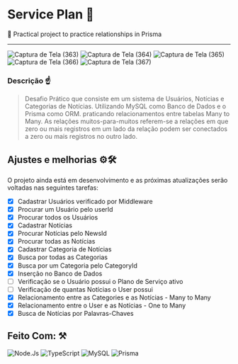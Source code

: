 # Service Plan 🥽
🤩 Practical project to practice relationships in Prisma

<hr>

![Captura de Tela (363)](https://user-images.githubusercontent.com/77081114/165511404-f5e309df-efba-48b1-b3ab-8aa055c0dbe4.png)
![Captura de Tela (364)](https://user-images.githubusercontent.com/77081114/165511407-b259aeb0-0329-4b93-9bab-aecd3007a208.png)
![Captura de Tela (365)](https://user-images.githubusercontent.com/77081114/165511408-670dffa8-93e6-438d-852c-e9b174a12646.png)
![Captura de Tela (366)](https://user-images.githubusercontent.com/77081114/165511410-811f6e72-b3ca-4165-9c17-b4a1ebbbde03.png)
![Captura de Tela (367)](https://user-images.githubusercontent.com/77081114/165511413-ceedab49-3a5b-487a-99de-7fcc4dac06c6.png)

### Descrição ☝
> Desafio Prático
> que consiste em um sistema de Usuários, Notícias e Categorias de Notícias. Utilizando MySQL como Banco de Dados e o Prisma como ORM.
> praticando relacionamentos entre tabelas Many to Many.
> As relações muitos-para-muitos referem-se a relações em que zero ou mais registros em um lado da relação podem ser conectados a zero ou mais registros no outro lado.


## Ajustes e melhorias ⚙🛠

O projeto ainda está em desenvolvimento e as próximas atualizações serão voltadas nas seguintes tarefas:

- [x] Cadastrar Usuários verificado por Middleware
- [x] Procurar um Usuário pelo userId
- [x] Procurar todos os Usuários
- [x] Cadastrar Notícias
- [x] Procurar Notícias pelo NewsId
- [x] Procurar todas as Notícias
- [x] Cadastrar Categoria de Notícias
- [x] Busca por todas as Categorias
- [x] Busca por um Categoria pelo CategoryId
- [x] Inserção no Banco de Dados
- [ ] Verificação se o Usuário possui o Plano de Serviço ativo 
- [ ] Verificação de quantas Notícias o User possui
- [x] Relacionamento entre as Categories e as Notícias - Many to Many
- [x] Relacionamento entre o User e as Notícias - One to Many
- [x] Busca de Notícias por Palavras-Chaves

## Feito Com: ⚒
![Node.Js](https://img.shields.io/badge/Node.js-52b788?style=for-the-badge&logo=node.js&logoColor=white)
![TypeScript](https://img.shields.io/badge/TypeScript-00b4d8?style=for-the-badge&logo=typescript&logoColor=white)
![MySQL](https://img.shields.io/badge/MySQL-00000F?style=for-the-badge&logo=mysql&logoColor=white)
![Prisma](https://img.shields.io/badge/Prisma-0a9396?style=for-the-badge&logo=prisma&logoColor=white)

